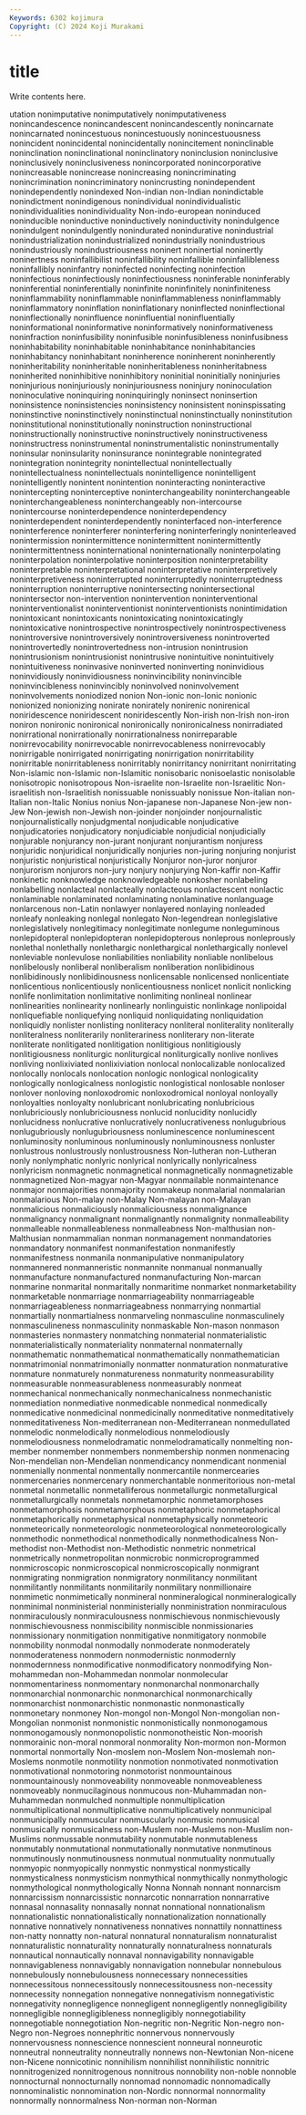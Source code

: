 ```yaml
---
Keywords: 6302 kojimura
Copyright: (C) 2024 Koji Murakami
---
```


# title

Write contents here.



utation nonimputative
nonimputatively nonimputativeness nonincandescence nonincandescent nonincandescently nonincarnate nonincarnated nonincestuous nonincestuously nonincestuousness
nonincident nonincidental nonincidentally nonincitement noninclinable noninclination noninclinational noninclinatory noninclusion noninclusive
noninclusively noninclusiveness nonincorporated nonincorporative nonincreasable nonincrease nonincreasing nonincriminating nonincrimination nonincriminatory
nonincrusting nonindependent nonindependently nonindexed Non-indian non-Indian nonindictable nonindictment nonindigenous nonindividual
nonindividualistic nonindividualities nonindividuality Non-indo-european noninduced noninducible noninductive noninductively noninductivity nonindulgence
nonindulgent nonindulgently nonindurated nonindurative nonindustrial nonindustrialization nonindustrialized nonindustrially nonindustrious nonindustriously
nonindustriousness noninert noninertial noninertly noninertness noninfallibilist noninfallibility noninfallible noninfallibleness noninfallibly
noninfantry noninfected noninfecting noninfection noninfectious noninfectiously noninfectiousness noninferable noninferably noninferential
noninferentially noninfinite noninfinitely noninfiniteness noninflammability noninflammable noninflammableness noninflammably noninflammatory noninflation
noninflationary noninflected noninflectional noninflectionally noninfluence noninfluential noninfluentially noninformational noninformative noninformatively
noninformativeness noninfraction noninfusibility noninfusible noninfusibleness noninfusibness noninhabitability noninhabitable noninhabitance noninhabitancies
noninhabitancy noninhabitant noninherence noninherent noninherently noninheritability noninheritable noninheritableness noninheritabness noninherited
noninhibitive noninhibitory noninitial noninitially noninjuries noninjurious noninjuriously noninjuriousness noninjury noninoculation
noninoculative noninquiring noninquiringly noninsect noninsertion noninsistence noninsistencies noninsistency noninsistent noninspissating
noninstinctive noninstinctively noninstinctual noninstinctually noninstitution noninstitutional noninstitutionally noninstruction noninstructional noninstructionally
noninstructive noninstructively noninstructiveness noninstructress noninstrumental noninstrumentalistic noninstrumentally noninsular noninsularity noninsurance
nonintegrable nonintegrated nonintegration nonintegrity nonintellectual nonintellectually nonintellectualness nonintellectuals nonintelligence nonintelligent
nonintelligently nonintent nonintention noninteracting noninteractive nonintercepting noninterceptive noninterchangeability noninterchangeable noninterchangeableness
noninterchangeably non-intercourse nonintercourse noninterdependence noninterdependency noninterdependent noninterdependently noninterfaced non-interference noninterference
noninterferer noninterfering noninterferingly noninterleaved nonintermission nonintermittence nonintermittent nonintermittently nonintermittentness noninternational
noninternationally noninterpolating noninterpolation noninterpolative noninterposition noninterpretability noninterpretable noninterpretational noninterpretative noninterpretively
noninterpretiveness noninterrupted noninterruptedly noninterruptedness noninterruption noninterruptive nonintersecting nonintersectional nonintersector non-intervention
nonintervention noninterventional noninterventionalist noninterventionist noninterventionists nonintimidation nonintoxicant nonintoxicants nonintoxicating nonintoxicatingly
nonintoxicative nonintrospective nonintrospectively nonintrospectiveness nonintroversive nonintroversively nonintroversiveness nonintroverted nonintrovertedly nonintrovertedness
non-intrusion nonintrusion nonintrusionism nonintrusionist nonintrusive nonintuitive nonintuitively nonintuitiveness noninvasive noninverted
noninverting noninvidious noninvidiously noninvidiousness noninvincibility noninvincible noninvincibleness noninvincibly noninvolved noninvolvement
noninvolvements noniodized nonion Non-ionic non-Ionic nonionic nonionized nonionizing nonirate nonirately
nonirenic nonirenical noniridescence noniridescent noniridescently Non-irish non-Irish non-iron noniron nonironic
nonironical nonironically nonironicalness nonirradiated nonirrational nonirrationally nonirrationalness nonirreparable nonirrevocability nonirrevocable
nonirrevocableness nonirrevocably nonirrigable nonirrigated nonirrigating nonirrigation nonirritability nonirritable nonirritableness nonirritably
nonirritancy nonirritant nonirritating Non-islamic non-Islamic non-Islamitic nonisobaric nonisoelastic nonisolable nonisotropic
nonisotropous Non-israelite non-Israelite non-Israelitic Non-israelitish non-Israelitish nonissuable nonissuably nonissue Non-italian
non-Italian non-Italic Nonius nonius Non-japanese non-Japanese Non-jew non-Jew Non-jewish non-Jewish
non-joinder nonjoinder nonjournalistic nonjournalistically nonjudgmental nonjudicable nonjudicative nonjudicatories nonjudicatory nonjudiciable
nonjudicial nonjudicially nonjurable nonjurancy non-jurant nonjurant nonjurantism nonjuress nonjuridic nonjuridical
nonjuridically nonjuries non-juring nonjuring nonjurist nonjuristic nonjuristical nonjuristically Nonjuror non-juror
nonjuror nonjurorism nonjurors non-jury nonjury nonjurying Non-kaffir non-Kaffir nonkinetic nonknowledge
nonknowledgeable nonkosher nonlabeling nonlabelling nonlacteal nonlacteally nonlacteous nonlactescent nonlactic nonlaminable
nonlaminated nonlaminating nonlaminative nonlanguage nonlarcenous non-Latin nonlawyer nonlayered nonlaying nonleaded
nonleafy nonleaking nonlegal nonlegato Non-legendrean nonlegislative nonlegislatively nonlegitimacy nonlegitimate nonlegume
nonleguminous nonlepidopteral nonlepidopteran nonlepidopterous nonleprous nonleprously nonlethal nonlethally nonlethargic nonlethargical
nonlethargically nonlevel nonleviable nonlevulose nonliabilities nonliability nonliable nonlibelous nonlibelously nonliberal
nonliberalism nonliberation nonlibidinous nonlibidinously nonlibidinousness nonlicensable nonlicensed nonlicentiate nonlicentious nonlicentiously
nonlicentiousness nonlicet nonlicit nonlicking nonlife nonlimitation nonlimitative nonlimiting nonlineal nonlinear
nonlinearities nonlinearity nonlinearly nonlinguistic nonlinkage nonlipoidal nonliquefiable nonliquefying nonliquid nonliquidating
nonliquidation nonliquidly nonlister nonlisting nonliteracy nonliteral nonliterality nonliterally nonliteralness nonliterarily
nonliterariness nonliterary non-literate nonliterate nonlitigated nonlitigation nonlitigious nonlitigiously nonlitigiousness nonliturgic
nonliturgical nonliturgically nonlive nonlives nonliving nonlixiviated nonlixiviation nonlocal nonlocalizable nonlocalized
nonlocally nonlocals nonlocation nonlogic nonlogical nonlogicality nonlogically nonlogicalness nonlogistic nonlogistical
nonlosable nonloser nonlover nonloving nonloxodromic nonloxodromical nonloyal nonloyally nonloyalties nonloyalty
nonlubricant nonlubricating nonlubricious nonlubriciously nonlubriciousness nonlucid nonlucidity nonlucidly nonlucidness nonlucrative
nonlucratively nonlucrativeness nonlugubrious nonlugubriously nonlugubriousness nonluminescence nonluminescent nonluminosity nonluminous nonluminously
nonluminousness nonluster nonlustrous nonlustrously nonlustrousness Non-lutheran non-Lutheran nonly nonlymphatic nonlyric
nonlyrical nonlyrically nonlyricalness nonlyricism nonmagnetic nonmagnetical nonmagnetically nonmagnetizable nonmagnetized Non-magyar
non-Magyar nonmailable nonmaintenance nonmajor nonmajorities nonmajority nonmakeup nonmalarial nonmalarian nonmalarious
Non-malay non-Malay Non-malayan non-Malayan nonmalicious nonmaliciously nonmaliciousness nonmalignance nonmalignancy nonmalignant
nonmalignantly nonmalignity nonmalleability nonmalleable nonmalleableness nonmalleabness Non-malthusian non-Malthusian nonmammalian nonman
nonmanagement nonmandatories nonmandatory nonmanifest nonmanifestation nonmanifestly nonmanifestness nonmanila nonmanipulative nonmanipulatory
nonmannered nonmanneristic nonmannite nonmanual nonmanually nonmanufacture nonmanufactured nonmanufacturing Non-marcan nonmarine
nonmarital nonmaritally nonmaritime nonmarket nonmarketability nonmarketable nonmarriage nonmarriageability nonmarriageable nonmarriageableness
nonmarriageabness nonmarrying nonmartial nonmartially nonmartialness nonmarveling nonmasculine nonmasculinely nonmasculineness nonmasculinity
nonmaskable Non-mason nonmason nonmasteries nonmastery nonmatching nonmaterial nonmaterialistic nonmaterialistically nonmateriality
nonmaternal nonmaternally nonmathematic nonmathematical nonmathematically nonmathematician nonmatrimonial nonmatrimonially nonmatter nonmaturation
nonmaturative nonmature nonmaturely nonmatureness nonmaturity nonmeasurability nonmeasurable nonmeasurableness nonmeasurably nonmeat
nonmechanical nonmechanically nonmechanicalness nonmechanistic nonmediation nonmediative nonmedicable nonmedical nonmedically nonmedicative
nonmedicinal nonmedicinally nonmeditative nonmeditatively nonmeditativeness Non-mediterranean non-Mediterranean nonmedullated nonmelodic nonmelodically
nonmelodious nonmelodiously nonmelodiousness nonmelodramatic nonmelodramatically nonmelting non-member nonmember nonmembers nonmembership
nonmen nonmenacing Non-mendelian non-Mendelian nonmendicancy nonmendicant nonmenial nonmenially nonmental nonmentally
nonmercantile nonmercearies nonmercenaries nonmercenary nonmerchantable nonmeritorious non-metal nonmetal nonmetallic nonmetalliferous
nonmetallurgic nonmetallurgical nonmetallurgically nonmetals nonmetamorphic nonmetamorphoses nonmetamorphosis nonmetamorphous nonmetaphoric nonmetaphorical
nonmetaphorically nonmetaphysical nonmetaphysically nonmeteoric nonmeteorically nonmeteorologic nonmeteorological nonmeteorologically nonmethodic nonmethodical
nonmethodically nonmethodicalness Non-methodist non-Methodist non-Methodistic nonmetric nonmetrical nonmetrically nonmetropolitan nonmicrobic
nonmicroprogrammed nonmicroscopic nonmicroscopical nonmicroscopically nonmigrant nonmigrating nonmigration nonmigratory nonmilitancy nonmilitant
nonmilitantly nonmilitants nonmilitarily nonmilitary nonmillionaire nonmimetic nonmimetically nonmineral nonmineralogical nonmineralogically
nonminimal nonministerial nonministerially nonministration nonmiraculous nonmiraculously nonmiraculousness nonmischievous nonmischievously nonmischievousness
nonmiscibility nonmiscible nonmissionaries nonmissionary nonmitigation nonmitigative nonmitigatory nonmobile nonmobility nonmodal
nonmodally nonmoderate nonmoderately nonmoderateness nonmodern nonmodernistic nonmodernly nonmodernness nonmodificative nonmodificatory
nonmodifying Non-mohammedan non-Mohammedan nonmolar nonmolecular nonmomentariness nonmomentary nonmonarchal nonmonarchally nonmonarchial
nonmonarchic nonmonarchical nonmonarchically nonmonarchist nonmonarchistic nonmonastic nonmonastically nonmonetary nonmoney Non-mongol
non-Mongol Non-mongolian non-Mongolian nonmonist nonmonistic nonmonistically nonmonogamous nonmonogamously nonmonopolistic nonmonotheistic
Non-moorish nonmorainic non-moral nonmoral nonmorality Non-mormon non-Mormon nonmortal nonmortally Non-moslem
non-Moslem Non-moslemah non-Moslems nonmotile nonmotility nonmotion nonmotivated nonmotivation nonmotivational nonmotoring
nonmotorist nonmountainous nonmountainously nonmoveability nonmoveable nonmoveableness nonmoveably nonmucilaginous nonmucous non-Muhammadan
non-Muhammedan nonmulched nonmultiple nonmultiplication nonmultiplicational nonmultiplicative nonmultiplicatively nonmunicipal nonmunicipally nonmuscular
nonmuscularly nonmusic nonmusical nonmusically nonmusicalness non-Muslem non-Muslems non-Muslim non-Muslims nonmussable
nonmutability nonmutable nonmutableness nonmutably nonmutational nonmutationally nonmutative nonmutinous nonmutinously nonmutinousness
nonmutual nonmutuality nonmutually nonmyopic nonmyopically nonmystic nonmystical nonmystically nonmysticalness nonmysticism
nonmythical nonmythically nonmythologic nonmythological nonmythologically Nonna Nonnah nonnant nonnarcism nonnarcissism
nonnarcissistic nonnarcotic nonnarration nonnarrative nonnasal nonnasality nonnasally nonnat nonnational nonnationalism
nonnationalistic nonnationalistically nonnationalization nonnationally nonnative nonnatively nonnativeness nonnatives nonnattily nonnattiness
non-natty nonnatty non-natural nonnatural nonnaturalism nonnaturalist nonnaturalistic nonnaturality nonnaturally nonnaturalness
nonnaturals nonnautical nonnautically nonnaval nonnavigability nonnavigable nonnavigableness nonnavigably nonnavigation nonnebular
nonnebulous nonnebulously nonnebulousness nonnecessary nonnecessities nonnecessitous nonnecessitously nonnecessitousness non-necessity nonnecessity
nonnegation nonnegative nonnegativism nonnegativistic nonnegativity nonnegligence nonnegligent nonnegligently nonnegligibility nonnegligible
nonnegligibleness nonnegligibly nonnegotiability nonnegotiable nonnegotiation Non-negritic non-Negritic Non-negro non-Negro non-Negroes
nonnephritic nonnervous nonnervously nonnervousness nonnescience nonnescient nonneural nonneurotic nonneutral nonneutrality
nonneutrally nonnews non-Newtonian Non-nicene non-Nicene nonnicotinic nonnihilism nonnihilist nonnihilistic nonnitric
nonnitrogenized nonnitrogenous nonnitrous nonnobility non-noble nonnoble nonnocturnal nonnocturnally nonnomad nonnomadic
nonnomadically nonnominalistic nonnomination non-Nordic nonnormal nonnormality nonnormally nonnormalness Non-norman non-Norman
